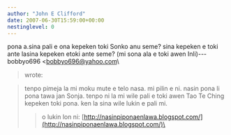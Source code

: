 ```yaml
---
author: "John E Clifford"
date: 2007-06-30T15:59:00+00:00
nestinglevel: 0
---
```

pona a.sina pali e ona kepeken toki Sonko anu seme? sina kepeken e toki ante lasina kepeken etoki ante seme? (mi sona ala e toki awen Inli)---
 bobbyo696 <[bobbyo696@yahoo.com](mailto://bobbyo696@yahoo.com)\
> wrote:

> tenpo pimeja la mi moku mute e telo nasa. mi pilin e ni. nasin pona li
> pona tawa jan Sonja. tenpo ni la mi wile pali e toki awen Tao Te Ching
> kepeken toki pona. ken la sina wile lukin e pali mi.
>> o lukin lon ni: [http://nasinpiponaenlawa.blogspot.com/](http://nasinpiponaenlawa.blogspot.com/)\
>>